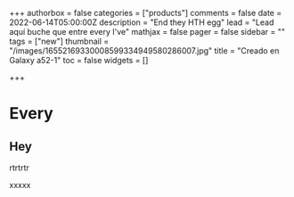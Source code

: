 +++
authorbox = false
categories = ["products"]
comments = false
date = 2022-06-14T05:00:00Z
description = "End they HTH egg"
lead = "Lead aquí buche que entre every I've"
mathjax = false
pager = false
sidebar = ""
tags = ["new"]
thumbnail = "/images/16552169330008599334949580286007.jpg"
title = "Creado en Galaxy a52-1"
toc = false
widgets = []

+++
# Every

## Hey

rtrtrtr

xxxxx